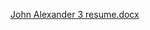 [John Alexander 3 resume.docx](https://github.com/wmsal80/resume/files/6084792/John.Alexander.3.resume.docx)
